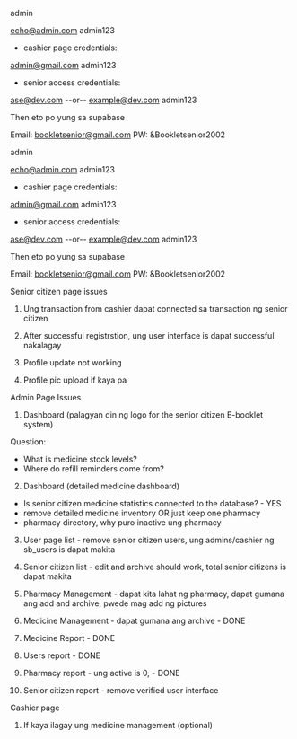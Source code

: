 admin

echo@admin.com
admin123

- cashier page credentials:

admin@gmail.com
admin123

- senior access credentials:

ase@dev.com
--or--
example@dev.com
admin123

Then eto po yung sa supabase

Email: bookletsenior@gmail.com
PW: &Bookletsenior2002




admin

echo@admin.com
admin123

* cashier page credentials:

admin@gmail.com 
admin123

* senior access credentials:

ase@dev.com
--or--
example@dev.com
admin123


Then eto po yung sa supabase


Email: bookletsenior@gmail.com
PW: &Bookletsenior2002



Senior citizen page issues 

1. Ung transaction from cashier dapat connected sa transaction ng senior citizen 

2. After successful registrstion, ung user interface is dapat successful nakalagay

3. Profile update not working

4. Profile pic upload if kaya pa

Admin Page Issues 

1. Dashboard
(palagyan din ng logo for the senior citizen E-booklet system) 

Question:
- What is medicine stock levels?
- Where do refill reminders come from? 

2. Dashboard (detailed medicine dashboard) 

- Is senior citizen medicine statistics connected to the database? - YES
- remove detailed medicine inventory OR just keep one pharmacy
- pharmacy directory, why puro inactive ung pharmacy

3. User page list - remove senior citizen users, ung admins/cashier ng sb_users is dapat makita 

4. Senior citizen list - edit and archive should work, total senior citizens is dapat makita 

5. Pharmacy Management - dapat kita lahat ng pharmacy, dapat gumana ang add and archive, pwede mag add ng pictures 

6. Medicine Management - dapat gumana ang archive  - DONE

7. Medicine Report - DONE

8. Users report -  DONE







9. Pharmacy report - ung active is 0, - DONE

10. Senior citizen report - remove verified user interface 



Cashier page 
1. If kaya ilagay ung medicine management (optional)